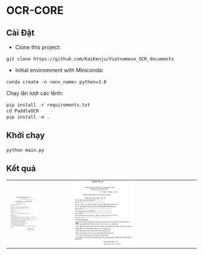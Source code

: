 # OCR-CORE

## Cài Đặt

- Clone  this project:

```[bash]
git clone https://github.com/KaiKenju/Vietnamese_OCR_documents
```

- Initial enviromment with Miniconda:

```[bash]
conda create -n <env_name> python=3.8
```

Chạy lần lượt các lệnh:

```[bash]
pip install -r requirements.txt
cd PaddleOCR
pip install -e .
```

## Khởi chạy

```[bash]
python main.py
```
## Kết quả
<table>
  <tr>
    <td><img src="assets/don-khoi-kien-vu-an-hanh-chinh-9418.png" alt="don-khoi-kien-vu-an-hanh-chinh-9418" style="width: 50%;"></td>
    <td><img src="ocr_final_image_with_boxes.jpg" alt="ocr_final_image_with_boxes" style="width: 50%;"></td>
  </tr>
</table>

